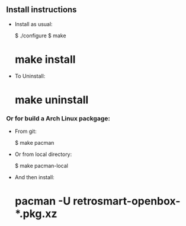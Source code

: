 Install instructions
--------------------

- Install as usual:

    $ ./configure
    $ make
    # make install

- To Uninstall:

    # make uninstall

### Or for build a Arch Linux packgage:

- From git:

    $ make pacman

- Or from local directory:

    $ make pacman-local

- And then install:

    # pacman -U retrosmart-openbox-*.pkg.xz
